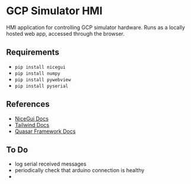 # GCP Simulator HMI
 HMI application for controlling GCP simulator hardware.
 Runs as a locally hosted web app, accessed through the browser.

## Requirements
- `pip install nicegui`
- `pip install numpy`
- `pip install pywebview`
- `pip install pyserial`

## References
- [NiceGui Docs](https://nicegui.io/documentation)
- [Tailwind Docs](https://v2.tailwindcss.com/docs)
- [Quasar Framework Docs](https://quasar.dev/docs)


## To Do
- log serial received messages
- periodically check that arduino connection is healthy
- 